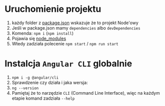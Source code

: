 # Uruchomienie projektu

1. każdy folder z [package.json](./package.json) wskazuje że to projekt Node'owy
2. Jeśli w package.json mamy `dependencies` albo `devDependencies`
3. Komenda: `npm i` (`npm install`)
4. Pojawia się [node_modules](./node_modules)
5. Wtedy zadziała polecenie `npm start` / `npm run start`


# Instalcja `Angular CLI` globalnie

1. `npm i -g @angular/cli`
2. Sprawdzenie czy działa i jaka wersja:
3. `ng --version`
4. Pamiętaj że to narzędzie `CLI` (Command Line Interface), więc na każdym etapie komand zadziała `--help`